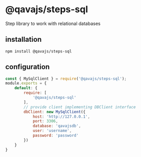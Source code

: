 # @qavajs/steps-sql
Step library to work with relational databases

## installation
`npm install @qavajs/steps-sql`

## configuration
```javascript
const { MySqlClient } = require('@qavajs/steps-sql');
module.exports = {
    default: {
        require: [
            '@qavajs/steps-sql'
        ],
        // provide client implementing DBClient interface 
        dbClient: new MySqlClient({
            host: 'http://127.0.0.1',
            port: 3306,
            database: 'qavajsdb',
            user: 'username',
            password: 'password'
        })
    }
}
```
